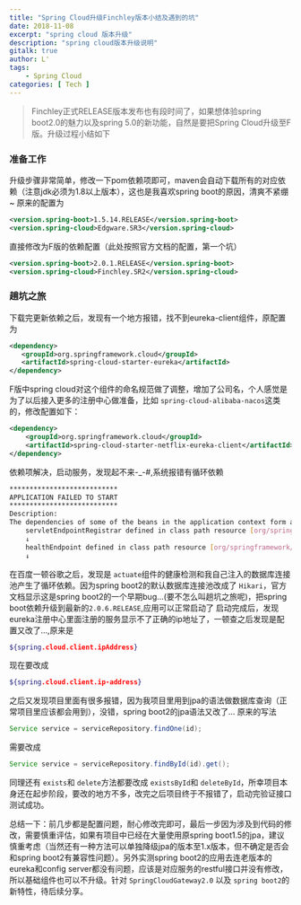 ```yaml
---
title: "Spring Cloud升级Finchley版本小结及遇到的坑"
date: 2018-11-08
excerpt: "spring cloud 版本升级"
description: "spring cloud版本升级说明"
gitalk: true
author: L'
tags:
    - Spring Cloud
categories: [ Tech ]
---
```

>Finchley正式RELEASE版本发布也有段时间了，如果想体验spring boot2.0的魅力以及spring 5.0的新功能，自然是要把Spring Cloud升级至F版。升级过程小结如下

### 准备工作

升级步骤非常简单，修改一下pom依赖项即可，maven会自动下载所有的对应依赖（注意jdk必须为1.8以上版本），这也是我喜欢spring boot的原因，清爽不紧绷~
原来的配置为

```xml
<version.spring-boot>1.5.14.RELEASE</version.spring-boot>
<version.spring-cloud>Edgware.SR3</version.spring-cloud>
```

直接修改为F版的依赖配置（此处按照官方文档的配置，第一个坑）

```xml
<version.spring-boot>2.0.1.RELEASE</version.spring-boot>
<version.spring-cloud>Finchley.SR2</version.spring-cloud>
```

### 趟坑之旅

下载完更新依赖之后，发现有一个地方报错，找不到eureka-client组件，原配置为

```xml
<dependency>
   <groupId>org.springframework.cloud</groupId>
   <artifactId>spring-cloud-starter-eureka</artifactId>
</dependency>
```

F版中spring cloud对这个组件的命名规范做了调整，增加了公司名，个人感觉是为了以后接入更多的注册中心做准备，比如 `spring-cloud-alibaba-nacos`这类的，修改配置如下：

```xml
<dependency>
    <groupId>org.springframework.cloud</groupId>
    <artifactId>spring-cloud-starter-netflix-eureka-client</artifactId>
</dependency>
```

依赖项解决，启动服务，发现起不来-_-#,系统报错有循环依赖

```bash
***************************
APPLICATION FAILED TO START
***************************
Description:
The dependencies of some of the beans in the application context form a cycle:
    servletEndpointRegistrar defined in class path resource [org/springframework/boot/actuate/autoconfigure/endpoint/web/ServletEndpointManagementContextConfiguration.class]
    ↓
    healthEndpoint defined in class path resource [org/springframework/boot/actuate/autoconfigure/health/HealthEndpointConfiguration.class]
    ↓
```

在百度一顿谷歌之后，发现是 `actuate`组件的健康检测和我自己注入的数据库连接池产生了循环依赖。因为spring boot2的默认数据库连接池改成了 `Hikari`，官方文档显示这是spring boot2的一个早期bug...(要不怎么叫趟坑之旅呢)，把spring boot依赖升级到最新的`2.0.6.RELEASE`,应用可以正常启动了
启动完成后，发现eureka注册中心里面注册的服务显示不了正确的ip地址了，一顿查之后发现是配置又改了...,原来是

```bash
${spring.cloud.client.ipAddress}
```

现在要改成

```bash
${spring.cloud.client.ip-address}
```

之后又发现项目里面有很多报错，因为我项目里用到jpa的语法做数据库查询（正常项目里应该都会用到），没错，spring boot2的jpa语法又改了...
原来的写法

```java
Service service = serviceRepository.findOne(id);
```

需要改成

```java
Service service = serviceRepository.findById(id).get();
```

同理还有 `exists`和 `delete`方法都要改成 `existsById`和 `deleteById`，所幸项目本身还在起步阶段，要改的地方不多，改完之后项目终于不报错了，启动完验证接口测试成功。

总结一下：前几步都是配置问题，耐心修改完即可，最后一步因为涉及到代码的修改，需要慎重评估，如果有项目中已经在大量使用原spring boot1.5的jpa，建议慎重考虑（当然还有一种方法可以单独降级jpa的版本至1.x版本，但不确定是否会和spring boot2有兼容性问题）。另外实测spring boot2的应用去连老版本的eureka和config server都没有问题，应该是对应服务的restful接口并没有修改，所以基础组件也可以不升级。针对 `SpringCloudGateway2.0` 以及 `spring boot2`的新特性，待后续分享。

